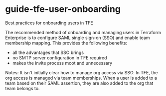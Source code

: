 # guide-tfe-user-onboarding
Best practices for onboarding users in TFE

The recommended method of onboarding and managing users in Terraform Enterprise is to configure SAML single sign-on (SSO) and enable team membership mapping. This provides the following benefits:
- all the advantages that SSO brings
- no SMTP server configuration in TFE required
- makes the invite process moot and unnecessary

Notes:
It isn't initially clear how to manage org access via SSO. In TFE, the org access is managed via team memberships. When a user is added to a team based on their SAML assertion, they are also added to the org that team belongs to.
